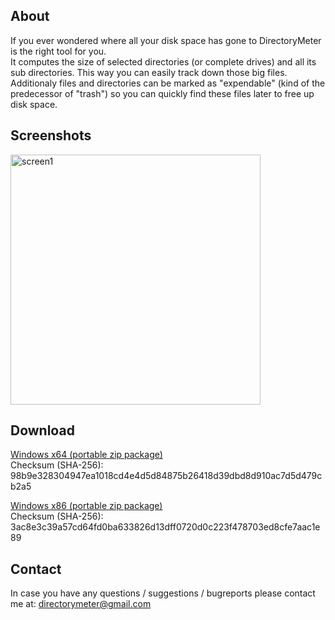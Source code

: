 ## About
If you ever wondered where all your disk space has gone to DirectoryMeter is the right tool for you.  
It computes the size of selected directories (or complete drives) and all its sub directories. This way you can easily track down those big files.  
Additionaly files and directories can be marked as "expendable" (kind of the predecessor of "trash") so you can quickly find these files later to free up disk space.

## Screenshots
<a href="https://i.imgur.com/FSeplEV.png"><img src="https://i.imgur.com/FSeplEV.png" alt="screen1" width="400px" /></a>

## Download
[Windows x64 (portable zip package)](https://goo.gl/FFFvkp)  
Checksum (SHA-256): 98b9e328304947ea1018cd4e4d5d84875b26418d39dbd8d910ac7d5d479cb2a5  

[Windows x86 (portable zip package)](https://goo.gl/kcrPUA)  
Checksum (SHA-256): 3ac8e3c39a57cd64fd0ba633826d13dff0720d0c223f478703ed8cfe7aac1e89   

## Contact
In case you have any questions / suggestions / bugreports please contact me at:
[directorymeter@gmail.com](mailto://directorymeter@gmail.com)
